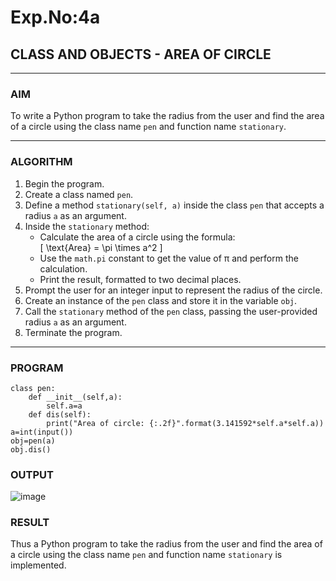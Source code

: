 # Exp.No:4a  
## CLASS AND OBJECTS - AREA OF CIRCLE

---

### AIM  
To write a Python program to take the radius from the user and find the area of a circle using the class name `pen` and function name `stationary`.

---

### ALGORITHM

1. Begin the program.  
2. Create a class named `pen`.  
3. Define a method `stationary(self, a)` inside the class `pen` that accepts a radius `a` as an argument.  
4. Inside the `stationary` method:  
   - Calculate the area of a circle using the formula:  
     \[ \text{Area} = \pi \times a^2 \]  
   - Use the `math.pi` constant to get the value of π and perform the calculation.  
   - Print the result, formatted to two decimal places.  
5. Prompt the user for an integer input to represent the radius of the circle.  
6. Create an instance of the `pen` class and store it in the variable `obj`.  
7. Call the `stationary` method of the `pen` class, passing the user-provided radius `a` as an argument.  
8. Terminate the program.

---

### PROGRAM

```
class pen:
    def __init__(self,a):
        self.a=a
    def dis(self):
        print("Area of circle: {:.2f}".format(3.141592*self.a*self.a))
a=int(input())
obj=pen(a)
obj.dis()
```

### OUTPUT
![image](https://github.com/user-attachments/assets/04d8af2c-3202-4694-8d88-be7908f1310e)



### RESULT
Thus a Python program to take the radius from the user and find the area of a circle using the class name `pen` and function name `stationary` is implemented.


